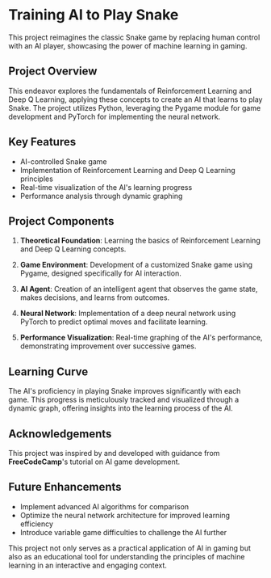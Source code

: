 # Training AI to Play Snake

This project reimagines the classic Snake game by replacing human control with an AI player, showcasing the power of machine learning in gaming.

## Project Overview

This endeavor explores the fundamentals of Reinforcement Learning and Deep Q Learning, applying these concepts to create an AI that learns to play Snake. The project utilizes Python, leveraging the Pygame module for game development and PyTorch for implementing the neural network.

## Key Features

- AI-controlled Snake game
- Implementation of Reinforcement Learning and Deep Q Learning principles
- Real-time visualization of the AI's learning progress
- Performance analysis through dynamic graphing

## Project Components

1. **Theoretical Foundation**: Learning the basics of Reinforcement Learning and Deep Q Learning concepts.

2. **Game Environment**: Development of a customized Snake game using Pygame, designed specifically for AI interaction.

3. **AI Agent**: Creation of an intelligent agent that observes the game state, makes decisions, and learns from outcomes.

4. **Neural Network**: Implementation of a deep neural network using PyTorch to predict optimal moves and facilitate learning.

5. **Performance Visualization**: Real-time graphing of the AI's performance, demonstrating improvement over successive games.

## Learning Curve

The AI's proficiency in playing Snake improves significantly with each game. This progress is meticulously tracked and visualized through a dynamic graph, offering insights into the learning process of the AI.

## Acknowledgements

This project was inspired by and developed with guidance from <b>FreeCodeCamp</b>'s tutorial on AI game development.

## Future Enhancements

- Implement advanced AI algorithms for comparison
- Optimize the neural network architecture for improved learning efficiency
- Introduce variable game difficulties to challenge the AI further

This project not only serves as a practical application of AI in gaming but also as an educational tool for understanding the principles of machine learning in an interactive and engaging context.
